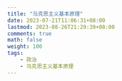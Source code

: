 ```yaml
---
title: "马克思主义基本原理"
date: 2023-07-21T11:06:31+08:00
lastmod: 2023-08-26T21:29:39+08:00
comments: true
math: false
weight: 100
tags:
    - 政治
    - 马克思主义基本原理
---
```


